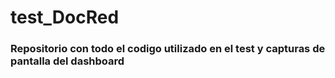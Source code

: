 # test_DocRed

### Repositorio con todo el codigo utilizado en el test y capturas de pantalla del dashboard
